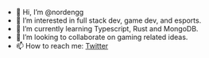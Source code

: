 - 👋 Hi, I’m @nordengg
- 👀 I’m interested in full stack dev, game dev, and esports.
- 🌱 I’m currently learning Typescript, Rust and MongoDB.
- 💞️ I’m looking to collaborate on gaming related ideas.
- 📫 How to reach me: [Twitter](https://twitter.com/norden_dev)

<!---
nordengg/nordengg is a ✨ special ✨ repository because its `README.md` (this file) appears on your GitHub profile.
You can click the Preview link to take a look at your changes.
--->
